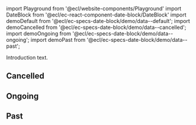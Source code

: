 import Playground from '@ecl/website-components/Playground'
import DateBlock from '@ecl/ec-react-component-date-block/DateBlock'
import demoDefault from '@ecl/ec-specs-date-block/demo/data--default';
import demoCancelled from '@ecl/ec-specs-date-block/demo/data--cancelled';
import demoOngoing from '@ecl/ec-specs-date-block/demo/data--ongoing';
import demoPast from '@ecl/ec-specs-date-block/demo/data--past';

Introduction text.

<Playground playgroundLink="/storybook/ec/index.html?selectedKind=DateBlock&selectedStory=interactive&stories=1">
  <DateBlock
    weekDay={demoDefault.week_day}
    day={demoDefault.day}
    month={demoDefault.month}
  />
</Playground>

## Cancelled

<Playground playgroundLink="/storybook/ec/index.html?selectedKind=DateBlock&selectedStory=interactive&stories=1">
  <DateBlock
    variant={demoCancelled.variant}
    weekDay={demoCancelled.week_day}
    day={demoCancelled.day}
    month={demoCancelled.month}
  />
</Playground>

## Ongoing

<Playground playgroundLink="/storybook/ec/index.html?selectedKind=DateBlock&selectedStory=interactive&stories=1">
  <DateBlock
    variant={demoOngoing.variant}
    weekDay={demoOngoing.week_day}
    day={demoOngoing.day}
    month={demoOngoing.month}
  />
</Playground>

## Past

<Playground playgroundLink="/storybook/ec/index.html?selectedKind=DateBlock&selectedStory=interactive&stories=1">
  <DateBlock
    variant={demoPast.variant}
    weekDay={demoPast.week_day}
    day={demoPast.day}
    month={demoPast.month}
  />
</Playground>

